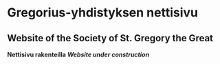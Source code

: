 # Gregorius-yhdistyksen nettisivu
## Website of the Society of St. Gregory the Great

**Nettisivu rakenteilla**
**_Website under construction_**
